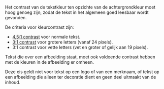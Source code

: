 <!-- @license CC0-1.0 -->

Het contrast van de tekstkleur ten opzichte van de achtergrondkleur moet hoog genoeg zijn, zodat de tekst in het algemeen goed leesbaar wordt gevonden.

De criteria voor kleurcontrast zijn:

- [4,5:1 contrast](https://nldesignsystem.nl/contrast/?background-color=white&color=%23767676) voor normale tekst.
- [3:1 contrast](https://nldesignsystem.nl/contrast/?background-color=white&color=%23949494) voor grotere letters (vanaf 24 pixels).
- 3:1 contrast voor vette letters (vet en groter of gelijk aan 19 pixels).

Tekst die over een afbeelding staat, moet ook voldoende contrast hebben met de kleuren in de afbeelding er omheen.

Deze eis geldt niet voor tekst op een logo of van een merknaam, of tekst op een afbeelding die alleen ter decoratie dient en geen deel uitmaakt van de inhoud.
